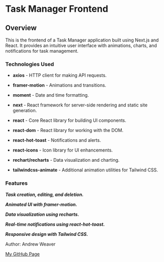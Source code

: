 # Task Manager Frontend

## Overview

This is the frontend of a Task Manager application built using Next.js and React. It provides an intuitive user interface with animations, charts, and notifications for task management.

### Technologies Used

- **axios** - HTTP client for making API requests.

- **framer-motion** - Animations and transitions.

- **moment** - Date and time formatting.

- **next** - React framework for server-side rendering and static site generation.

- **react** - Core React library for building UI components.

- **react-dom** - React library for working with the DOM.

- **react-hot-toast** - Notifications and alerts.

- **react-icons** - Icon library for UI enhancements.

- **rechart/recharts** - Data visualization and charting.

- **tailwindcss-animate** - Additional animation utilities for Tailwind CSS.

### Features

**_Task creation, editing, and deletion._**

**_Animated UI with framer-motion._**

**_Data visualization using recharts._**

**_Real-time notifications using react-hot-toast._**

**_Responsive design with Tailwind CSS._**

Author: Andrew Weaver

[My GitHub Page](https://github.com/Weaver17)
